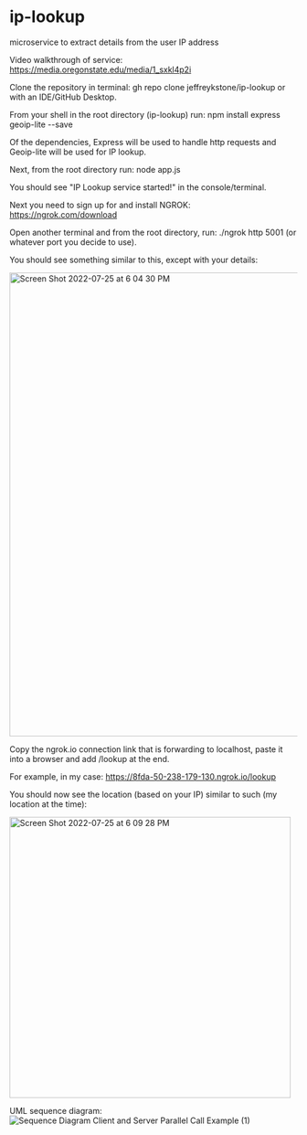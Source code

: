 # ip-lookup
microservice to extract details from the user IP address 

Video walkthrough of service: https://media.oregonstate.edu/media/1_sxkl4p2i

Clone the repository in terminal: gh repo clone jeffreykstone/ip-lookup
or with an IDE/GitHub Desktop.

From your shell in the root directory (ip-lookup) run: npm install express geoip-lite --save

Of the dependencies, Express will be used to handle http requests and Geoip-lite will be used for IP lookup.

Next, from the root directory run: node app.js

You should see "IP Lookup service started!" in the console/terminal.

Next you need to sign up for and install NGROK: https://ngrok.com/download

Open another terminal and from the root directory, run: ./ngrok http 5001 (or whatever port you decide to use).

You should see something similar to this, except with your details:

<img width="812" alt="Screen Shot 2022-07-25 at 6 04 30 PM" src="https://user-images.githubusercontent.com/19604067/180900491-ddeb36c1-1eb7-4034-8f6c-9244e4207aa7.png">

Copy the ngrok.io connection link that is forwarding to localhost, paste it into a browser and add /lookup at the end.

For example, in my case: https://8fda-50-238-179-130.ngrok.io/lookup

You should now see the location (based on your IP) similar to such (my location at the time):

<img width="492" alt="Screen Shot 2022-07-25 at 6 09 28 PM" src="https://user-images.githubusercontent.com/19604067/180900932-924d3d53-da44-4b51-b84e-04d193444b10.png">

UML sequence diagram:
![Sequence Diagram Client and Server Parallel Call Example (1)](https://user-images.githubusercontent.com/19604067/180911371-a9d0c029-e819-48be-afff-397118aecf77.jpg)
